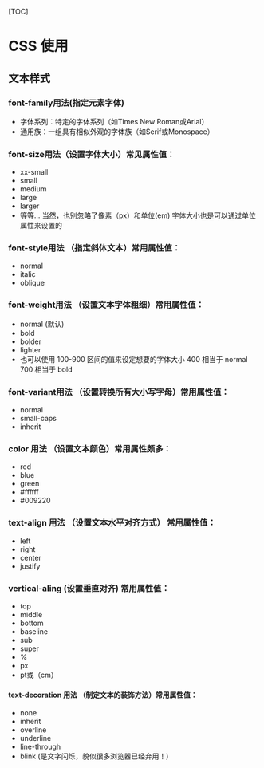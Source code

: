 [TOC]

# CSS 使用

## 文本样式

### font-family用法(指定元素字体)
* 字体系列：特定的字体系列（如Times New Roman或Arial）
* 通用族：一组具有相似外观的字体族（如Serif或Monospace）

### font-size用法（设置字体大小）常见属性值：
* xx-small
* small
* medium
* large
* larger
* 等等...  当然，也别忽略了像素（px）和单位(em) 字体大小也是可以通过单位属性来设置的

### font-style用法 （指定斜体文本）常用属性值：

* normal
* italic
* oblique

### font-weight用法 （设置文本字体粗细）常用属性值：

* normal (默认)
* bold
* bolder
* lighter
* 也可以使用 100-900 区间的值来设定想要的字体大小 400 相当于 normal 700 相当于 bold 

### font-variant用法 （设置转换所有大小写字母）常用属性值：

* normal
* small-caps
* inherit 

### color 用法 （设置文本颜色）常用属性颇多：

* red
* blue
* green
* #ffffff
* #009220

### text-align 用法 （设置文本水平对齐方式） 常用属性值：

* left
* right
* center
* justify

### vertical-aling (设置垂直对齐) 常用属性值：

* top
* middle
* bottom
* baseline
* sub
* super
* %
* px
* pt或（cm）

#### text-decoration 用法 （制定文本的装饰方法）常用属性值：

* none
* inherit
* overline
* underline
* line-through
* blink (是文字闪烁，貌似很多浏览器已经弃用！)
